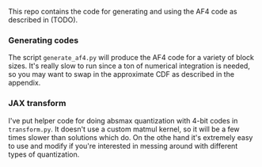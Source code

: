 This repo contains the code for generating and using the AF4 code as described in (TODO).

### Generating codes
The script `generate_af4.py` will produce the AF4 code for a variety of block sizes. It's really slow to run since a ton of numerical integration is needed, so you may want to swap in the approximate CDF as described in the appendix.

### JAX transform
I've put helper code for doing absmax quantization with 4-bit codes in `transform.py`. It doesn't use a custom matmul kernel, so it will be a few times slower than solutions which do.
On the othe hand it's extremely easy to use and modify if you're interested in messing around with different types of quantization.
